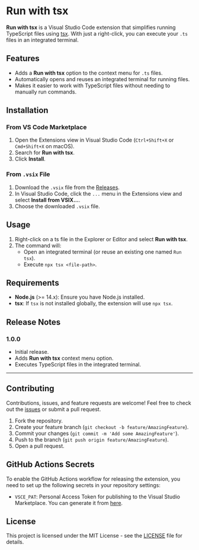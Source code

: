 # Run with tsx

**Run with tsx** is a Visual Studio Code extension that simplifies running TypeScript files using [tsx](https://github.com/esbuild-kit/tsx). With just a right-click, you can execute your `.ts` files in an integrated terminal.

## Features

- Adds a **Run with tsx** option to the context menu for `.ts` files.
- Automatically opens and reuses an integrated terminal for running files.
- Makes it easier to work with TypeScript files without needing to manually run commands.

## Installation

### From VS Code Marketplace

1. Open the Extensions view in Visual Studio Code (`Ctrl+Shift+X` or `Cmd+Shift+X` on macOS).
2. Search for **Run with tsx**.
3. Click **Install**.

### From `.vsix` File

1. Download the `.vsix` file from the [Releases](https://github.com/bnewmandev/projectp/releases).
2. In Visual Studio Code, click the `...` menu in the Extensions view and select **Install from VSIX...**.
3. Choose the downloaded `.vsix` file.

## Usage

1. Right-click on a ts file in the Explorer or Editor and select **Run with tsx**.
2. The command will:
   - Open an integrated terminal (or reuse an existing one named `Run tsx`).
   - Execute `npx tsx <file-path>`.

## Requirements

- **Node.js** (>= 14.x): Ensure you have Node.js installed.
- **tsx**: If `tsx` is not installed globally, the extension will use `npx tsx`.

## Release Notes

### 1.0.0

- Initial release.
- Adds **Run with tsx** context menu option.
- Executes TypeScript files in the integrated terminal.

---

## Contributing

Contributions, issues, and feature requests are welcome! Feel free to check out the [issues](https://github.com/your-repo/run-tsx-extension/issues) or submit a pull request.

1. Fork the repository.
2. Create your feature branch (`git checkout -b feature/AmazingFeature`).
3. Commit your changes (`git commit -m 'Add some AmazingFeature'`).
4. Push to the branch (`git push origin feature/AmazingFeature`).
5. Open a pull request.

## GitHub Actions Secrets

To enable the GitHub Actions workflow for releasing the extension, you need to set up the following secrets in your repository settings:

- `VSCE_PAT`: Personal Access Token for publishing to the Visual Studio Marketplace. You can generate it from [here](https://code.visualstudio.com/api/working-with-extensions/publishing-extension#get-a-personal-access-token).

## License

This project is licensed under the MIT License - see the [LICENSE](LICENSE) file for details.
